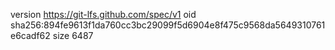 version https://git-lfs.github.com/spec/v1
oid sha256:894fe9613f1da760cc3bc29099f5d6904e8f475c9568da5649310761e6cadf62
size 6487
